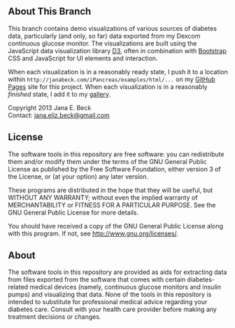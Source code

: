 ## About This Branch

This branch contains demo visualizations of various sources of diabetes data, particularly (and only, so far) data exported from my Dexcom continuous glucose monitor. The visualizations are built using the JavaScript data visualization library [D3](http://d3js.org/ 'D3: Data-Driven Documents'), often in combination with [Bootstrap](http://getbootstrap.com/ 'Bootstrap') CSS and JavaScript for UI elements and interaction.

When each visualization is in a reasonably ready state, I push it to a location within `http://janabeck.com/iPancreas/examples/html/...` on my [GitHub Pages](http://pages.github.com/ 'GitHub Pages') site for this project. When each visualization is in a reasonably *finished* state, I add it to my [gallery](http://janabeck.com/iPancreas/examples/html/gallery.html 'D3 Visualizations of Diabetes Data').

Copyright 2013 Jana E. Beck  
Contact: jana.eliz.beck@gmail.com

## License

The software tools in this repository are free software: you can redistribute them and/or modify them under the terms of the GNU General Public License as published by the Free Software Foundation, either version 3 of the License, or (at your option) any later version.

These programs are distributed in the hope that they will be useful, but WITHOUT ANY WARRANTY; without even the implied warranty of MERCHANTABILITY or FITNESS FOR A PARTICULAR PURPOSE. See the GNU General Public License for more details.

You should have received a copy of the GNU General Public License along with this program.  If not, see <http://www.gnu.org/licenses/>.

## About

The software tools in this repository are provided as aids for extracting data from files exported from the software that comes with certain diabetes-related medical devices (namely, continuous glucose monitors and insulin pumps) and visualizing that data. None of the tools in this repository is intended to substitute for professional medical advice regarding your diabetes care. Consult with your health care provider before making any treatment decisions or changes.